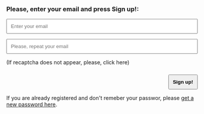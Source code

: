 ### Please, enter your email and press Sign up!:



<!--RPP-->

<form action="#" method="post" class="wpcf7-form init" novalidate="novalidate" data-status="init">


<p>
	<span><input placeholder="Enter your email" style="padding:10px !important; width:100% !important" id="email" type="email" name="your-email" value="" size="80" aria-required="true" aria-invalid="false" /></span>
</p>

<p>
    <span><input placeholder="Please, repeat your email" style="padding:10px !important; width:100% !important" id="email2" type="email" name="your-email2" value="" size="80" aria-required="true" aria-invalid="false" /></span>
</p>

<p>
	<div id="idrecap" class="g-recaptcha" data-sitekey="6LcIhKImAAAAADT1PcVk7CNyLn5goUuOKuUOj5Tb" data-callback="onRecaptchaSuccess"	data-expired-callback="onRecaptchaResponseExpiry" data-error-callback="onRecaptchaError">
   </div>
   <span id="msgrecap">(If recaptcha does not appear, please, <a style="cursor:pointer" onClick="reloadCaptcha();">click here</a>)</span>
</p>

   <div id="msgsignUp" class="wpcf7-response-output"  style="margin-top:20px;display:none;color:red !important" aria-hidden="true"></div>


<div style="width:100% important; text-align:right !important;">
	<input id="wp-submit" type="button" onClick="signUp();" style="cursor:pointer;padding:10px !important; font-weight:bold !important; margin-top:10px !important" value="Sign up!"  />
</div>


</form>

If you are already registered and don't remeber your passwor, please [get a new password here](xrequestnewpassword.md).

<!--FIN RPP-->





